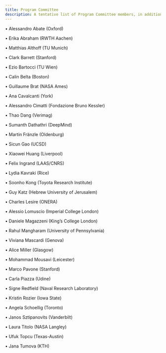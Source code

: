 ```yaml
---
title: Program Committee
description: A tentative list of Program Committee members, in addition to the Organizers, includes
---
```


•  Alessandro Abate (Oxford)

•  Erika Abraham (RWTH Aachen)

•  Matthias Althoff (TU Munich)

•  Clark Barrett (Stanford)

•  Ezio Bartocci (TU Wien)

•  Calin Belta (Boston)

•  Guillaume Brat (NASA Ames)

•  Ana Cavalcanti (York)

•  Alessandro Cimatti (Fondazione Bruno Kessler)

•  Thao Dang (Verimag)

•  Sumanth Dathathri (DeepMind)

•  Martin Fränzle (Oldenburg)

•  Sicun Gao (UCSD)

•  Xiaowei Huang (Liverpool)

•  Felix Ingrand (LAAS/CNRS)

•  Lydia Kavraki (Rice)

•  Soonho Kong (Toyota Research Institute)

•  Guy Katz (Hebrew University of Jerusalem)

•  Charles Lesire (ONERA)

•  Alessio Lomuscio (Imperial College London)

•  Daniele Magazzeni (King’s College London)

•  Rahul Mangharam (University of Pennsylvania)

•  Viviana Mascardi (Genova)

•  Alice Miller (Glasgow)

•  Mohammad Mousavi (Leicester)

•  Marco Pavone (Stanford)

•  Carla Piazza (Udine)

•  Signe Redfield (Naval Research Laboratory)

•  Kristin Rozier (Iowa State)

•  Angela Schoellig (Toronto)

•  Janos Sztipanovits (Vanderbilt)

•  Laura Titolo (NASA Langley)

•  Ufuk Topcu (Texas-Austin)

•  Jana Tumova (KTH)
